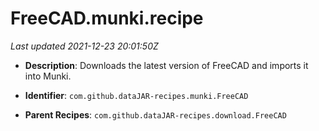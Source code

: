 # FreeCAD.munki.recipe

_Last updated 2021-12-23 20:01:50Z_

- **Description**: Downloads the latest version of FreeCAD and imports it into Munki.

- **Identifier**: `com.github.dataJAR-recipes.munki.FreeCAD`

- **Parent Recipes**: `com.github.dataJAR-recipes.download.FreeCAD`
